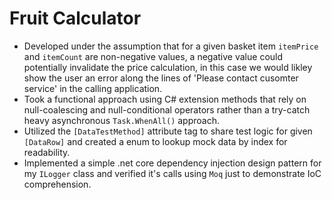 # Fruit Calculator

- Developed under the assumption that for a given basket item `itemPrice` and `itemCount` are non-negative values, a negative value could potentially invalidate the price calculation, in this case we would likley show the user an error along the lines of 'Please contact cusomter service' in the calling application.
- Took a functional approach using C# extension methods that rely on null-coalescing and null-conditional operators rather than a try-catch heavy asynchronous `Task.WhenAll()` approach.
- Utilized the `[DataTestMethod]` attribute tag to share test logic for given `[DataRow]` and created a enum to lookup mock data by index for readability.
- Implemented a simple .net core dependency injection design pattern for my `ILogger` class and verified it's calls using `Moq` just to demonstrate IoC comprehension. 

